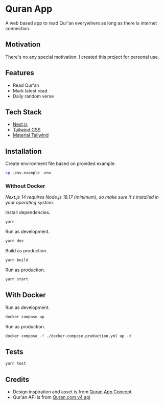 # Quran App
A web based app to read Qur'an everywhere as long as there is internet connection.

## Motivation
There's no any special motivation. I created this project for personal use.

## Features
- Read Qur'an
- Mark latest read
- Daily random verse

## Tech Stack
- [Next.js](https://github.com/vercel/next.js)
- [Tailwind CSS](https://github.com/tailwindlabs/tailwindcss)  
- [Material Tailwind](https://github.com/creativetimofficial/material-tailwind)

## Installation  
Create environment file based on provided example.
```sh
cp .env.example .env
```

### Without Docker 
*Next.js 14 requires Node.js 18.17 (minimum), so make sure it's installed in your operating system.*  

Install dependencies.
```sh
yarn
```  

Run as development.
```sh
yarn dev
```

Build as production.
```sh
yarn build
```  

Run as production.
```sh
yarn start
```  

## With Docker  

Run as development.
```sh
docker compose up
```  

Run as production.
```sh
docker compose -f ./docker-compose.production.yml up -d
```

## Tests
```sh
yarn test
```

## Credits
- Design inspiration and asset is from [Quran App Concept](https://www.figma.com/community/file/966921639679380402)  
- Qur'an API is from [Quran.com v4 api](https://quran.api-docs.io/v4/getting-started/introduction)
